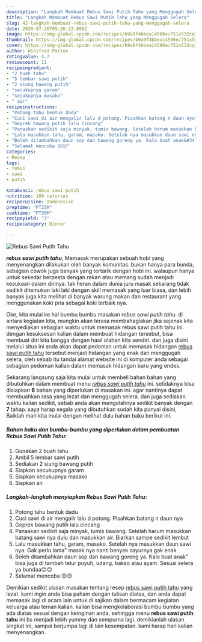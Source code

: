 ```yaml
---
description: "Langkah Membuat Rebus Sawi Putih Tahu yang Menggugah Selera"
title: "Langkah Membuat Rebus Sawi Putih Tahu yang Menggugah Selera"
slug: 42-langkah-membuat-rebus-sawi-putih-tahu-yang-menggugah-selera
date: 2020-07-26T05:26:23.898Z
image: https://img-global.cpcdn.com/recipes/b9a9f4bbea14586e/751x532cq70/rebus-sawi-putih-tahu-foto-resep-utama.jpg
thumbnail: https://img-global.cpcdn.com/recipes/b9a9f4bbea14586e/751x532cq70/rebus-sawi-putih-tahu-foto-resep-utama.jpg
cover: https://img-global.cpcdn.com/recipes/b9a9f4bbea14586e/751x532cq70/rebus-sawi-putih-tahu-foto-resep-utama.jpg
author: Winifred Patton
ratingvalue: 4.7
reviewcount: 11
recipeingredient:
- "2 buah tahu"
- "5 lembar sawi putih"
- "2 siung bawang putih"
- "secukupnya garam"
- "secukupnya masako"
- " air"
recipeinstructions:
- "Potong tahu bentuk dadu"
- "Cuci sawi di air mengalir lalu d potong. Pisahkan batang n daun nya"
- "Geprek bawang putih lalu cincang"
- "Panaskan sedikit saja minyak, tumis bawang. Setelah harum masukkan batang sawi nya dulu dan masukkan air. Biarkan sampe sedikit lembut"
- "Lalu masukkan tahu, garam, masako. Setelah nya masukkan daun sawi nya. Gak perlu lama&#34; masak nya nanti benyek sayurnya gak enak"
- "Boleh ditambahkan daun sop dan bawang goreng ya. Kalo buat anak&#34; bisa juga di tambah telur puyuh, udang, bakso atau ayam. Sesuai selera ya bundaa😊😊"
- "Selamat mencoba 😊😊"
categories:
- Resep
tags:
- rebus
- sawi
- putih

katakunci: rebus sawi putih 
nutrition: 109 calories
recipecuisine: Indonesian
preptime: "PT25M"
cooktime: "PT30M"
recipeyield: "3"
recipecategory: Dinner

---
```



![Rebus Sawi Putih Tahu](https://img-global.cpcdn.com/recipes/b9a9f4bbea14586e/751x532cq70/rebus-sawi-putih-tahu-foto-resep-utama.jpg)

<b><i>rebus sawi putih tahu</i></b>, Memasak merupakan sebuah hobi yang menyenangkan dilakukan oleh banyak komunitas. bukan hanya para bunda, sebagian cowok juga banyak yang tertarik dengan hobi ini. walaupun hanya untuk sekedar berpesta dengan rekan atau memang sudah menjadi kesukaan dalam dirinya. tak heran dalam dunia juru masak sekarang tidak sedikit ditemukan laki laki dengan skill memasak yang luar biasa, dan lebih banyak juga kita melihat di banyak warung makan dan restaurant yang menggunakan koki pria sebagai koki terbaik nya.

Oke, kita mulai ke hal bumbu bumbu masakan <i>rebus sawi putih tahu</i>. di antara kegiatan kita, mungkin akan terasa membahagiakan jika sejenak kita menyediakan sebagian waktu untuk memasak rebus sawi putih tahu ini. dengan kesuksesan kalian dalam membuat hidangan tersebut, bisa membuat diri kita bangga dengan hasil olahan kita sendiri. dan juga disini melalui situs ini anda akan dapat pedoman untuk memasak hidangan <u>rebus sawi putih tahu</u> tersebut menjadi hidangan yang enak dan menggugah selera, oleh sebab itu tandai alamat website ini di komputer anda sebagai sebagian pedoman kalian dalam memasak hidangan baru yang endes.




Sekarang langsung saja kita mulai untuk membeli bahan bahan yang dibutuhkan dalam membuat menu <u><i>rebus sawi putih tahu</i></u> ini. setidaknya bisa disiapkan <b>6</b> bahan yang diperlukan di masakan ini. agar nantinya dapat membuahkan rasa yang lezat dan menggugah selera. dan juga sediakan waktu kalian sedikit, sebab anda akan mengolahnya sedikit banyak dengan <b>7</b> tahap. saya harap segala yang dibutuhkan sudah kita punyai disini, Baiklah mari kita mulai dengan melihat dulu bahan baku berikut ini.

<!--inarticleads1-->

##### Bahan baku dan bumbu-bumbu yang diperlukan dalam pembuatan Rebus Sawi Putih Tahu:

1. Gunakan 2 buah tahu
1. Ambil 5 lembar sawi putih
1. Sediakan 2 siung bawang putih
1. Siapkan secukupnya garam
1. Siapkan secukupnya masako
1. Siapkan  air




<!--inarticleads2-->

##### Langkah-langkah menyiapkan Rebus Sawi Putih Tahu:

1. Potong tahu bentuk dadu
1. Cuci sawi di air mengalir lalu d potong. Pisahkan batang n daun nya
1. Geprek bawang putih lalu cincang
1. Panaskan sedikit saja minyak, tumis bawang. Setelah harum masukkan batang sawi nya dulu dan masukkan air. Biarkan sampe sedikit lembut
1. Lalu masukkan tahu, garam, masako. Setelah nya masukkan daun sawi nya. Gak perlu lama&#34; masak nya nanti benyek sayurnya gak enak
1. Boleh ditambahkan daun sop dan bawang goreng ya. Kalo buat anak&#34; bisa juga di tambah telur puyuh, udang, bakso atau ayam. Sesuai selera ya bundaa😊😊
1. Selamat mencoba 😊😊




Demikian sedikit ulasan masakan tentang resep <u>rebus sawi putih tahu</u> yang lezat. kami ingin anda bisa paham dengan tulisan diatas, dan anda dapat memasak lagi di acara lain untuk di sajikan dalam bermacam kegiatan keluarga atau teman kalian. kalian bisa mengkolaborasi bumbu bumbu yang ada diatas sesuai dengan keinginan anda, sehingga menu <b>rebus sawi putih tahu</b> ini bs menjadi lebih yummy dan sempurna lagi. demikianlah ulasan singkat ini, sampai berjumpa lagi di lain kesempatan. kami harap hari kalian menyenangkan.
